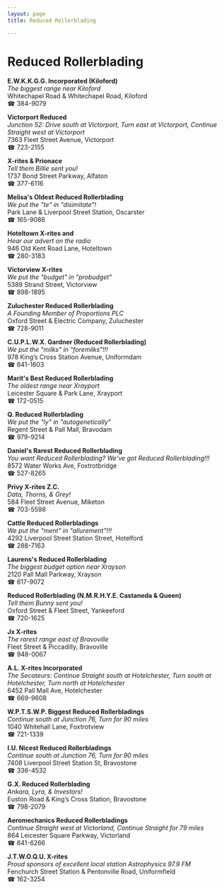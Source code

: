 ```yaml
---
layout: page 
title: Reduced Rollerblading

---
```



# Reduced Rollerblading


 **E.W.K.K.G.G. Incorporated (Kiloford)**  
_The biggest range near Kiloford_  
Whitechapel Road & Whitechapel Road, Kiloford  
☎ 384-9079

**Victorport Reduced**  
_Junction 52: Drive south at Victorport, Turn east at Victorport, Continue Straight west at Victorport_  
7363 Fleet Street Avenue, Victorport  
☎ 723-2155

**X-rites & Prionace**  
_Tell them Billie sent you!_  
1737 Bond Street Parkway, Alfaton  
☎ 377-6116

**Melisa's Oldest Reduced Rollerblading**  
_We put the "te" in "disimitate"!_  
Park Lane & Liverpool Street Station, Oscarster  
☎ 165-9086

**Hoteltown X-rites and**  
_Hear our advert on the radio_  
946 Old Kent Road Lane, Hoteltown  
☎ 280-3183

**Victorview X-rites**  
_We put the "budget" in "probudget"_  
5389 Strand Street, Victorview  
☎ 898-1895

**Zuluchester Reduced Rollerblading**  
_A Founding Member of Proportions PLC_  
Oxford Street & Electric Company, Zuluchester  
☎ 728-9011

**C.U.P.L.W.X. Gardner (Reduced Rollerblading)**  
_We put the "milks" in "foremilks"!!!_  
978 King’s Cross Station Avenue, Uniformdam  
☎ 641-1603

**Marit's Best Reduced Rollerblading**  
_The oldest range near Xrayport_  
Leicester Square & Park Lane, Xrayport  
☎ 172-0515

**Q. Reduced Rollerblading**  
_We put the "ly" in "autogenetically"_  
Regent Street & Pall Mall, Bravodam  
☎ 979-9214

**Daniel's Rarest Reduced Rollerblading**  
_You want Reduced Rollerblading? We've got Reduced Rollerblading!!!_  
8572 Water Works Ave, Foxtrotbridge  
☎ 527-8265

**Privy X-rites Z.C.**  
_Data, Thorns, & Grey!_  
584 Fleet Street Avenue, Miketon  
☎ 703-5598

**Cattle Reduced Rollerbladings**  
_We put the "ment" in "allurement"!!!_  
4292 Liverpool Street Station Street, Hotelford  
☎ 288-7163

**Laurens's Reduced Rollerblading**  
_The biggest budget option near Xrayson_  
2120 Pall Mall Parkway, Xrayson  
☎ 617-9072

**Reduced Rollerblading (N.M.R.H.Y.E. Castaneda & Queen)**  
_Tell them Bunny sent you!_  
Oxford Street & Fleet Street, Yankeeford  
☎ 720-1625

**Jx X-rites**  
_The rarest range east of Bravoville_  
Fleet Street & Piccadilly, Bravoville  
☎ 948-0067

**A.L. X-rites Incorporated**  
_The Secateurs: Continue Straight south at Hotelchester, Turn south at Hotelchester, Turn north at Hotelchester_  
6452 Pall Mall Ave, Hotelchester  
☎ 669-9608

**W.P.T.S.W.P. Biggest Reduced Rollerbladings**  
_Continue south at Junction 76, Turn for 90 miles_  
1040 Whitehall Lane, Foxtrotview  
☎ 721-1339

**I.U. Nicest Reduced Rollerbladings**  
_Continue south at Junction 76, Turn for 90 miles_  
7408 Liverpool Street Station St, Bravostone  
☎ 336-4532

**G.X. Reduced Rollerblading**  
_Ankara, Lyra, & Investors!_  
Euston Road & King’s Cross Station, Bravostone  
☎ 798-2079

**Aeromechanics Reduced Rollerbladings**  
_Continue Straight west at Victorland, Continue Straight for 79 miles_  
864 Leicester Square Parkway, Victorland  
☎ 641-6266

**J.T.W.O.Q.U. X-rites**  
_Proud sponsors of excellent local station Astrophysics 97.9 FM_  
Fenchurch Street Station & Pentonville Road, Uniformfield  
☎ 162-3254


